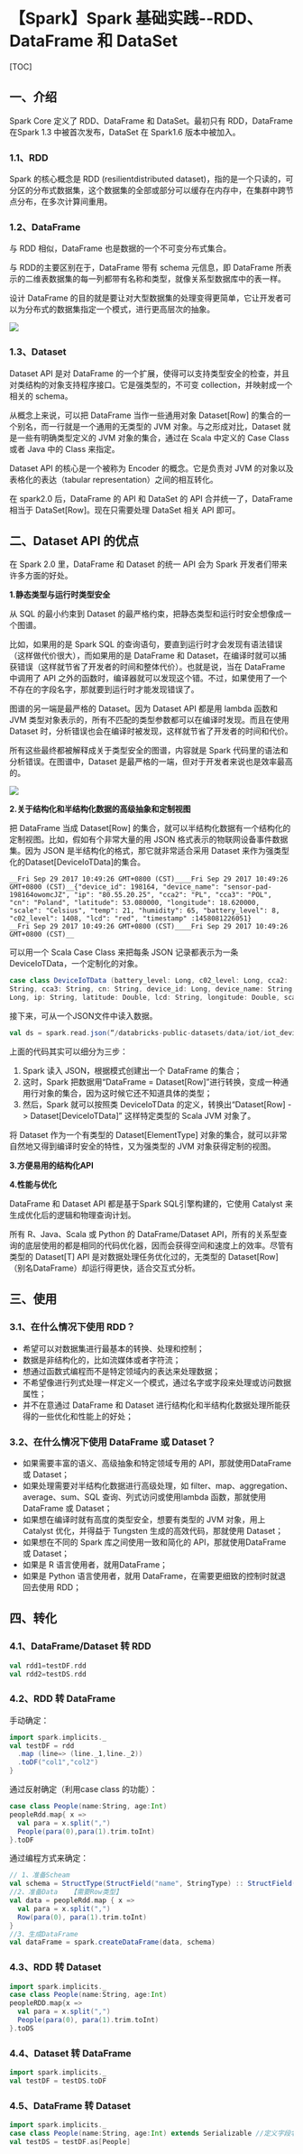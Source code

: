# 【Spark】Spark 基础实践--RDD、DataFrame 和 DataSet

[TOC]

## 一、介绍

Spark Core 定义了 RDD、DataFrame 和 DataSet。最初只有 RDD，DataFrame 在Spark 1.3 中被首次发布，DataSet 在 Spark1.6 版本中被加入。

### 1.1、RDD

Spark 的核心概念是 RDD (resilientdistributed dataset)，指的是一个只读的，可分区的分布式数据集，这个数据集的全部或部分可以缓存在内存中，在集群中跨节点分布，在多次计算间重用。

### 1.2、DataFrame

与 RDD 相似，DataFrame 也是数据的一个不可变分布式集合。

与 RDD的主要区别在于，DataFrame 带有 schema 元信息，即 DataFrame 所表示的二维表数据集的每一列都带有名称和类型，就像关系型数据库中的表一样。

设计 DataFrame 的目的就是要让对大型数据集的处理变得更简单，它让开发者可以为分布式的数据集指定一个模式，进行更高层次的抽象。

![](../../../../images/spark/base/RDD-DF.jpg)

### 1.3、Dataset

Dataset API 是对 DataFrame 的一个扩展，使得可以支持类型安全的检查，并且对类结构的对象支持程序接口。它是强类型的，不可变 collection，并映射成一个相关的 schema。

从概念上来说，可以把 DataFrame 当作一些通用对象 Dataset[Row] 的集合的一个别名，而一行就是一个通用的无类型的 JVM 对象。与之形成对比，Dataset 就是一些有明确类型定义的 JVM 对象的集合，通过在 Scala 中定义的 Case Class 或者 Java 中的 Class 来指定。

Dataset API 的核心是一个被称为 Encoder 的概念。它是负责对 JVM 的对象以及表格化的表达（tabular representation）之间的相互转化。 

在 spark2.0 后，DataFrame 的 API 和 DataSet 的 API 合并统一了，DataFrame 相当于 DataSet[Row]。现在只需要处理 DataSet 相关 API 即可。

## 二、Dataset API 的优点

在 Spark 2.0 里，DataFrame 和 Dataset 的统一 API 会为 Spark 开发者们带来许多方面的好处。

**1.静态类型与运行时类型安全**

从 SQL 的最小约束到 Dataset 的最严格约束，把静态类型和运行时安全想像成一个图谱。

比如，如果用的是 Spark SQL 的查询语句，要直到运行时才会发现有语法错误（这样做代价很大），而如果用的是 DataFrame 和 Dataset，在编译时就可以捕获错误（这样就节省了开发者的时间和整体代价）。也就是说，当在 DataFrame 中调用了 API 之外的函数时，编译器就可以发现这个错。不过，如果使用了一个不存在的字段名字，那就要到运行时才能发现错误了。

图谱的另一端是最严格的 Dataset。因为 Dataset API 都是用 lambda 函数和 JVM 类型对象表示的，所有不匹配的类型参数都可以在编译时发现。而且在使用 Dataset 时，分析错误也会在编译时被发现，这样就节省了开发者的时间和代价。

所有这些最终都被解释成关于类型安全的图谱，内容就是 Spark 代码里的语法和分析错误。在图谱中，Dataset 是最严格的一端，但对于开发者来说也是效率最高的。

![](../../../../images/spark/base/RDD-DF-DS.jpg)

**2.关于结构化和半结构化数据的高级抽象和定制视图**

把 DataFrame 当成 Dataset[Row] 的集合，就可以半结构化数据有一个结构化的定制视图。比如，假如有个非常大量的用 JSON 格式表示的物联网设备事件数据集。因为 JSON 是半结构化的格式，那它就非常适合采用 Dataset 来作为强类型化的Dataset[DeviceIoTData]的集合。

```
__Fri Sep 29 2017 10:49:26 GMT+0800 (CST)____Fri Sep 29 2017 10:49:26 GMT+0800 (CST)__{"device_id": 198164, "device_name": "sensor-pad-198164owomcJZ", "ip": "80.55.20.25", "cca2": "PL", "cca3": "POL", "cn": "Poland", "latitude": 53.080000, "longitude": 18.620000, "scale": "Celsius", "temp": 21, "humidity": 65, "battery_level": 8, "c02_level": 1408, "lcd": "red", "timestamp" :1458081226051}
__Fri Sep 29 2017 10:49:26 GMT+0800 (CST)____Fri Sep 29 2017 10:49:26 GMT+0800 (CST)__
```

可以用一个 Scala Case Class 来把每条 JSON 记录都表示为一条 DeviceIoTData，一个定制化的对象。

```scala
case class DeviceIoTData (battery_level: Long, c02_level: Long, cca2: 
String, cca3: String, cn: String, device_id: Long, device_name: String, humidity: 
Long, ip: String, latitude: Double, lcd: String, longitude: Double, scale:String, temp: Long, timestamp: Long)
```

接下来，可从一个JSON文件中读入数据。

```scala
val ds = spark.read.json(“/databricks-public-datasets/data/iot/iot_devices.json”).as[DeviceIoTData]
```

上面的代码其实可以细分为三步：

1. Spark 读入 JSON，根据模式创建出一个 DataFrame 的集合；
2. 这时，Spark 把数据用“DataFrame = Dataset[Row]”进行转换，变成一种通用行对象的集合，因为这时候它还不知道具体的类型；
3. 然后，Spark 就可以按照类 DeviceIoTData 的定义，转换出“Dataset[Row] -> Dataset[DeviceIoTData]” 这样特定类型的 Scala JVM 对象了。

将 Dataset 作为一个有类型的 Dataset[ElementType] 对象的集合，就可以非常自然地又得到编译时安全的特性，又为强类型的 JVM 对象获得定制的视图。

**3.方便易用的结构化API**

**4.性能与优化**

DataFrame 和 Dataset API 都是基于Spark SQL引擎构建的，它使用 Catalyst 来生成优化后的逻辑和物理查询计划。

所有 R、Java、Scala 或 Python 的 DataFrame/Dataset API，所有的关系型查询的底层使用的都是相同的代码优化器，因而会获得空间和速度上的效率。尽管有类型的 Dataset[T] API 是对数据处理任务优化过的，无类型的 Dataset[Row]（别名DataFrame）却运行得更快，适合交互式分析。

## 三、使用

### 3.1、在什么情况下使用 RDD？

- 希望可以对数据集进行最基本的转换、处理和控制；
- 数据是非结构化的，比如流媒体或者字符流；
- 想通过函数式编程而不是特定领域内的表达来处理数据；
- 不希望像进行列式处理一样定义一个模式，通过名字或字段来处理或访问数据属性；
- 并不在意通过 DataFrame 和 Dataset 进行结构化和半结构化数据处理所能获得的一些优化和性能上的好处；

### 3.2、在什么情况下使用 DataFrame 或 Dataset？

- 如果需要丰富的语义、高级抽象和特定领域专用的 API，那就使用DataFrame 或 Dataset；
- 如果处理需要对半结构化数据进行高级处理，如 filter、map、aggregation、average、sum、SQL 查询、列式访问或使用lambda 函数，那就使用DataFrame 或 Dataset；
- 如果想在编译时就有高度的类型安全，想要有类型的 JVM 对象，用上Catalyst 优化，并得益于 Tungsten 生成的高效代码，那就使用 Dataset；
- 如果想在不同的 Spark 库之间使用一致和简化的 API，那就使用DataFrame 或 Dataset；
- 如果是 R 语言使用者，就用DataFrame；
- 如果是 Python 语言使用者，就用 DataFrame，在需要更细致的控制时就退回去使用 RDD；

## 四、转化

### 4.1、DataFrame/Dataset 转 RDD

```scala
val rdd1=testDF.rdd
val rdd2=testDS.rdd
```

### 4.2、RDD 转 DataFrame

手动确定：

```scala
import spark.implicits._
val testDF = rdd
  .map (line=> (line._1,line._2))
  .toDF("col1","col2")
}
```

通过反射确定（利用case class 的功能）：

```scala
case class People(name:String, age:Int)
peopleRdd.map{ x =>
  val para = x.split(",")
  People(para(0),para(1).trim.toInt)
}.toDF
```

通过编程方式来确定：

```scala
// 1、准备Scheam
val schema = StructType(StructField("name", StringType) :: StructField("age", IntegerType) :: Nil)
//2、准备Data   【需要Row类型】
val data = peopleRdd.map { x =>
  val para = x.split(",")
  Row(para(0), para(1).trim.toInt)
}
//3、生成DataFrame
val dataFrame = spark.createDataFrame(data, schema)
```

### 4.3、RDD 转 Dataset

```scala
import spark.implicits._
case class People(name:String, age:Int)
peopleRDD.map{x =>
  val para = x.split(",")
  People(para(0), para(1).trim.toInt)
}.toDS
```

### 4.4、Dataset 转 DataFrame

```scala
import spark.implicits._
val testDF = testDS.toDF
```

### 4.5、DataFrame 转 Dataset

```scala
import spark.implicits._
case class People(name:String, age:Int) extends Serializable //定义字段名和类型
val testDS = testDF.as[People]
```